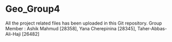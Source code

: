 # Geo_Group4
All the project related files has been uploaded in this Git repository.
Group Member : Ashik Mahmud [28358], Yana Cherepinina [28345], Taher-Abbas-Ali-Haji [26482]
